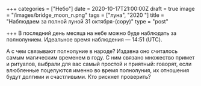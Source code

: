 +++
categories = ["Небо"]
date = 2020-10-17T21:00:00Z
draft = true
image = "/images/bridge_moon_n.png"
tags = ["луна", "2020 "]
title = "Наблюдаем за полной луной 31 октября-(copy)"
type = "post"

+++
В последний день месяца на небе можно буде наблюдать за полнолунием. Идеальное время наблюдения — 14:51 (UTC).  
  
А с чем связывают полнолуние в народе? Издавна оно считалось самым магическим временем в году. С ним связано множество примет и ритуалов, выбрали для вас самый простой и приятный: говорят, если влюбленные поцелуются именно во время полнолуния, их отношения будут долгими и счастливыми. Кто рискнет проверить?